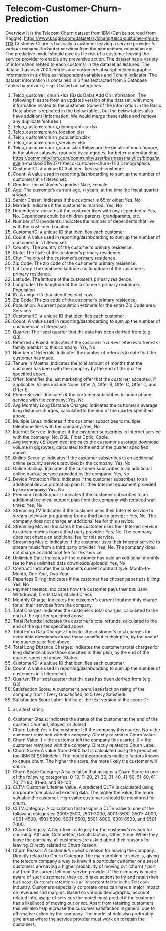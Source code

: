 # Telecom-Customer-Churn-Prediction

Overview
It is the Telecom Churn dataset from IBM (Can be sourced from Kaggle):
https://www.kaggle.com/datasets/ylchang/telco-customer-churn-1113
Customer Churn is basically a customer leaving a service provider for various
reasons like better services from the competitors, relocation etc. The
predictive model should give us the risk of a customer leaving the service
provider to enable any preventive action.
The dataset has a variety of information related to each customer in the
dataset as features. The dataset has over 7000 entries and
customer/subscription/demographic information in six files as independent
variables and 1 churn indicator.
The dataset information is contained in 6 files (extracted from 6 Database
Tables by provider) – split based on categories.
1. Telco_customer_churn.xlsx (Basic Data)
Add On Information: The following files are from an updated version of
the data set, with more information related to the customer. Some of the
information in the Basic Data above is repeated in the below tables, but the
below tables also have additional information. We would merge these
tables and remove any duplicate features.)
2. Telco_customerchurn_demographics.xlsx
3. Telco_customerchurn_location.xlsx
4. Telco_customerchurn_population.xlsx
5. Telco_customerchurn_services.xlsx
6. Telco_customerchurn_status.xlsx
Below are the details of each feature, in the above datasets, grouped by
categories, for better understanding.
https://community.ibm.com/community/user/businessanalytics/blogs/steve
n-macko/2019/07/11/telco-customer-churn-1113
Demographics
1. CustomerID: A unique ID that identifies each customer.
2. Count: A value used in reporting/dashboarding to sum up the number
of customers in a filtered set.
3. Gender: The customer’s gender: Male, Female
4. Age: The customer’s current age, in years, at the time the fiscal
quarter ended.
5. Senior Citizen: Indicates if the customer is 65 or older: Yes, No
6. Married: Indicates if the customer is married: Yes, No
7. Dependents: Indicates if the customer lives with any dependents:
Yes, No. Dependents could be children, parents, grandparents, etc.
8. Number of Dependents: Indicates the number of dependents that
live with the customer.
Location
1. CustomerID: A unique ID that identifies each customer.
2. Count: A value used in reporting/dashboarding to sum up the number
of customers in a filtered set.
3. Country: The country of the customer’s primary residence.
4. State: The state of the customer’s primary residence.
5. City: The city of the customer’s primary residence.
6. Zip Code: The zip code of the customer’s primary residence.
7. Lat Long: The combined latitude and longitude of the customer’s
primary residence.
8. Latitude: The latitude of the customer’s primary residence.
9. Longitude: The longitude of the customer’s primary residence.
Population
1. ID: A unique ID that identifies each row.
2. Zip Code: The zip code of the customer’s primary residence.
3. Population: A current population estimate for the entire Zip Code
area.
Services
1. CustomerID: A unique ID that identifies each customer.
2. Count: A value used in reporting/dashboarding to sum up the number
of customers in a filtered set.
3. Quarter: The fiscal quarter that the data has been derived from (e.g.
Q3).
4. Referred a Friend: Indicates if the customer has ever referred a
friend or family member to this company: Yes, No
5. Number of Referrals: Indicates the number of referrals to date that
the customer has made.
6. Tenure in Months: Indicates the total amount of months that the
customer has been with the company by the end of the quarter
specified above.
7. Offer: Identifies the last marketing offer that the customer accepted,
if applicable. Values include None, Offer A, Offer B, Offer C, Offer D,
and Offer E.
8. Phone Service: Indicates if the customer subscribes to home phone
service with the company: Yes, No
9. Avg Monthly Long Distance Charges: Indicates the customer’s
average long distance charges, calculated to the end of the quarter
specified above.
10. Multiple Lines: Indicates if the customer subscribes to multiple
telephone lines with the company: Yes, No
11. Internet Service: Indicates if the customer subscribes to
Internet service with the company: No, DSL, Fiber Optic, Cable.
12. Avg Monthly GB Download: Indicates the customer’s average
download volume in gigabytes, calculated to the end of the quarter
specified above.
13. Online Security: Indicates if the customer subscribes to an
additional online security service provided by the company: Yes, No
14. Online Backup: Indicates if the customer subscribes to an
additional online backup service provided by the company: Yes, No
15. Device Protection Plan: Indicates if the customer subscribes
to an additional device protection plan for their Internet equipment
provided by the company: Yes, No
16. Premium Tech Support: Indicates if the customer subscribes
to an additional technical support plan from the company with reduced
wait times: Yes, No
17. Streaming TV: Indicates if the customer uses their Internet
service to stream television programing from a third party provider:
Yes, No. The company does not charge an additional fee for this
service.
18. Streaming Movies: Indicates if the customer uses their
Internet service to stream movies from a third party provider: Yes, No.
The company does not charge an additional fee for this service.
19. Streaming Music: Indicates if the customer uses their Internet
service to stream music from a third party provider: Yes, No. The
company does not charge an additional fee for this service.
20. Unlimited Data: Indicates if the customer has paid an
additional monthly fee to have unlimited data downloads/uploads: Yes,
No
21. Contract: Indicates the customer’s current contract type:
Month-to-Month, One Year, Two Year.
22. Paperless Billing: Indicates if the customer has chosen
paperless billing: Yes, No
23. Payment Method: Indicates how the customer pays their bill:
Bank Withdrawal, Credit Card, Mailed Check
24. Monthly Charge: Indicates the customer’s current total
monthly charge for all their services from the company.
25. Total Charges: Indicates the customer’s total charges,
calculated to the end of the quarter specified above.
26. Total Refunds: Indicates the customer’s total refunds,
calculated to the end of the quarter specified above.
27. Total Extra Data Charges: Indicates the customer’s total
charges for extra data downloads above those specified in their plan,
by the end of the quarter specified above.
28. Total Long Distance Charges: Indicates the customer’s total
charges for long distance above those specified in their plan, by the
end of the quarter specified above.
Status
1. CustomerID: A unique ID that identifies each customer.
2. Count: A value used in reporting/dashboarding to sum up the number
of customers in a filtered set.
3. Quarter: The fiscal quarter that the data has been derived from (e.g.
Q3).
4. Satisfaction Score: A customer’s overall satisfaction rating of the
company from 1 (Very Unsatisfied) to 5 (Very Satisfied).
5. Satisfaction Score Label: Indicates the text version of the score (1-
5) as a text string.
6. Customer Status: Indicates the status of the customer at the end of
the quarter: Churned, Stayed, or Joined
7. Churn Label: Yes = the customer left the company this quarter. No
= the customer remained with the company. Directly related to Churn
Value.
8. Churn Value: 1 = the customer left the company this quarter. 0 =
the customer remained with the company. Directly related to Churn
Label.
9. Churn Score: A value from 0-100 that is calculated using the
predictive tool IBM SPSS Modeler. The model incorporates multiple
factors known to cause churn. The higher the score, the more likely
the customer will churn.
10. Churn Score Category: A calculation that assigns a Churn
Score to one of the following categories: 0-10, 11-20, 21-30, 31-40,
41-50, 51-60, 61-70, 71-80, 81-90, and 91-100
11. CLTV: Customer Lifetime Value. A predicted CLTV is calculated
using corporate formulas and existing data. The higher the value, the
more valuable the customer. High value customers should be
monitored for churn.
12. CLTV Category: A calculation that assigns a CLTV value to one
of the following categories: 2000-2500, 2501-3000, 3001-3500, 3501-
4000, 4001-4500, 4501-5000, 5001-5500, 5501-6000, 6001-6500, and
6501-7000.
13. Churn Category: A high-level category for the customer’s
reason for churning: Attitude, Competitor, Dissatisfaction, Other, Price.
When they leave the company, all customers are asked about their
reasons for leaving. Directly related to Churn Reason.
14. Churn Reason: A customer’s specific reason for leaving the
company. Directly related to Churn Category.
The main problem to solve is, giving the telecom company a way to know if
a particular customer or a set of customers are having a higher probability
of moving out (churn) / port out from the current telecom service provider.
If the company is made aware of such customers, they could take actions to
try and retain their business. Customer retention is an important factor in
the Telecom Industry. Customers especially corporate ones can have a major
impact on revenues and margins.
Based on various demographic, account related info, usage of services the
model must predict if the customer has a likelihood of moving out or not.
Apart from retaining customers, this will also help increase the customer
satisfaction in general due to affirmative action by the company. The model
should also preferably give areas where the service provider must work on
to retain the customers.
